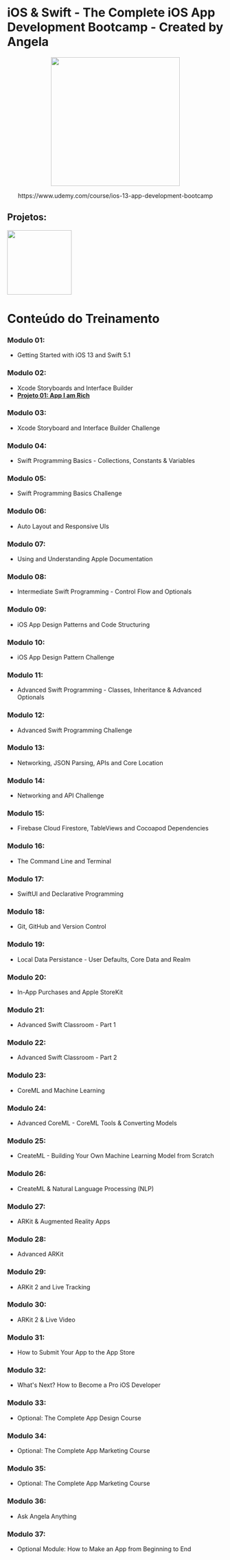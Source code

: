 
# iOS & Swift - The Complete iOS App Development Bootcamp - Created by Angela 

<p align=center>
  <img src="https://github.com/felippeandrade/iOS-Swift-The-Complete-iOS-App-Development-Bootcamp-Angela/blob/main/imagens/logo01.png" width="300" /> 
</p>

<p align=center> https://www.udemy.com/course/ios-13-app-development-bootcamp </p>

## Projetos:

<p float="left">
  <img src="https://github.com/felippeandrade/iOS-Swift-The-Complete-iOS-App-Development-Bootcamp-Angela/blob/main/imagens/app%2001%20modulo%2002%20I%20am%20Rich.png" width="150" />
</p>

# Conteúdo do Treinamento

### Modulo 01: 
- Getting Started with iOS 13 and Swift 5.1

### Modulo 02: 
- Xcode Storyboards and Interface Builder
- **[Projeto 01: App I am Rich](https://github.com/felippeandrade/iOS-Swift-The-Complete-iOS-App-Development-Bootcamp-Angela/tree/main/Modulo%2002/projetos)**

### Modulo 03: 
- Xcode Storyboard and Interface Builder Challenge

### Modulo 04: 
- Swift Programming Basics - Collections, Constants & Variables

### Modulo 05: 
- Swift Programming Basics Challenge

### Modulo 06: 
- Auto Layout and Responsive UIs

### Modulo 07: 
- Using and Understanding Apple Documentation

### Modulo 08: 
- Intermediate Swift Programming - Control Flow and Optionals

### Modulo 09: 
- iOS App Design Patterns and Code Structuring

### Modulo 10: 
- iOS App Design Pattern Challenge

### Modulo 11: 
- Advanced Swift Programming - Classes, Inheritance & Advanced Optionals

### Modulo 12: 
- Advanced Swift Programming Challenge

### Modulo 13: 
- Networking, JSON Parsing, APIs and Core Location

### Modulo 14: 
- Networking and API Challenge

### Modulo 15: 
- Firebase Cloud Firestore, TableViews and Cocoapod Dependencies

### Modulo 16: 
- The Command Line and Terminal

### Modulo 17: 
- SwiftUI and Declarative Programming

### Modulo 18: 
- Git, GitHub and Version Control

### Modulo 19: 
- Local Data Persistance - User Defaults, Core Data and Realm

### Modulo 20: 
- In-App Purchases and Apple StoreKit

### Modulo 21: 
- Advanced Swift Classroom - Part 1

### Modulo 22: 
- Advanced Swift Classroom - Part 2

### Modulo 23: 
- CoreML and Machine Learning

### Modulo 24: 
- Advanced CoreML - CoreML Tools & Converting Models

### Modulo 25: 
- CreateML - Building Your Own Machine Learning Model from Scratch

### Modulo 26: 
- CreateML & Natural Language Processing (NLP)

### Modulo 27: 
- ARKit & Augmented Reality Apps

### Modulo 28: 
- Advanced ARKit

### Modulo 29: 
- ARKit 2 and Live Tracking

### Modulo 30: 
- ARKit 2 & Live Video

### Modulo 31: 
- How to Submit Your App to the App Store

### Modulo 32: 
- What's Next? How to Become a Pro iOS Developer

### Modulo 33:
- Optional: The Complete App Design Course

### Modulo 34:
- Optional: The Complete App Marketing Course

### Modulo 35:
- Optional: The Complete App Marketing Course

### Modulo 36:
- Ask Angela Anything

### Modulo 37:
- Optional Module: How to Make an App from Beginning to End


